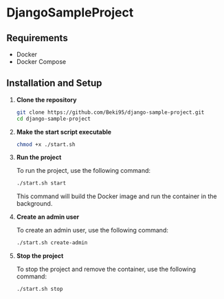 # DjangoSampleProject

## Requirements

- Docker
- Docker Compose

## Installation and Setup

1. **Clone the repository**

    ```sh
    git clone https://github.com/Beki95/django-sample-project.git
    cd django-sample-project
    ```

2. **Make the start script executable**

    ```sh
    chmod +x ./start.sh
    ```

3. **Run the project**

   To run the project, use the following command:

    ```sh
    ./start.sh start
    ```

   This command will build the Docker image and run the container in the
   background.

4. **Create an admin user**

   To create an admin user, use the following command:

    ```sh
    ./start.sh create-admin
    ```

5. **Stop the project**

    To stop the project and remove the container, use the following command:

    ```sh
    ./start.sh stop
    ```
